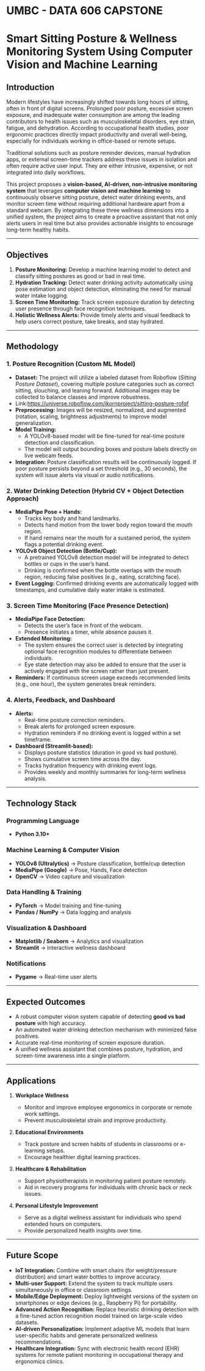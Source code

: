 # UMBC - DATA 606 CAPSTONE
# Smart Sitting Posture & Wellness Monitoring System Using Computer Vision and Machine Learning

## Introduction
Modern lifestyles have increasingly shifted towards long hours of sitting, often in front of digital screens. Prolonged poor posture, excessive screen exposure, and inadequate water consumption are among the leading contributors to health issues such as musculoskeletal disorders, eye strain, fatigue, and dehydration. According to occupational health studies, poor ergonomic practices directly impact productivity and overall well-being, especially for individuals working in office-based or remote setups.

Traditional solutions such as posture reminder devices, manual hydration apps, or external screen-time trackers address these issues in isolation and often require active user input. They are either intrusive, expensive, or not integrated into daily workflows.

This project proposes a **vision-based, AI-driven, non-intrusive monitoring system** that leverages **computer vision and machine learning** to continuously observe sitting posture, detect water drinking events, and monitor screen time without requiring additional hardware apart from a standard webcam. By integrating these three wellness dimensions into a unified system, the project aims to create a proactive assistant that not only alerts users in real time but also provides actionable insights to encourage long-term healthy habits.

---

## Objectives
1. **Posture Monitoring:** Develop a machine learning model to detect and classify sitting postures as good or bad in real time.  
2. **Hydration Tracking:** Detect water drinking activity automatically using pose estimation and object detection, eliminating the need for manual water intake logging.  
3. **Screen Time Monitoring:** Track screen exposure duration by detecting user presence through face recognition techniques.  
4. **Holistic Wellness Alerts:** Provide timely alerts and visual feedback to help users correct posture, take breaks, and stay hydrated.  

---

## Methodology

### 1. Posture Recognition (Custom ML Model)
- **Dataset:** The project will utilize a labeled dataset from Roboflow (*Sitting Posture Dataset*), covering multiple posture categories such as correct sitting, slouching, and leaning forward. Additional images may be collected to balance classes and improve robustness.
- Link:https://universe.roboflow.com/ikornproject/sitting-posture-rofqf
- **Preprocessing:** Images will be resized, normalized, and augmented (rotation, scaling, brightness adjustments) to improve model generalization.  
- **Model Training:**  
  - A YOLOv8-based model will be fine-tuned for real-time posture detection and classification.  
  - The model will output bounding boxes and posture labels directly on live webcam feeds.  
- **Integration:** Posture classification results will be continuously logged. If poor posture persists beyond a set threshold (e.g., 30 seconds), the system will issue alerts via visual or audio notifications.  

### 2. Water Drinking Detection (Hybrid CV + Object Detection Approach)
- **MediaPipe Pose + Hands:**  
  - Tracks key body and hand landmarks.  
  - Detects hand motion from the lower body region toward the mouth region.  
  - If hand remains near the mouth for a sustained period, the system flags a potential drinking event.  
- **YOLOv8 Object Detection (Bottle/Cup):**  
  - A pretrained YOLOv8 detection model will be integrated to detect bottles or cups in the user’s hand.  
  - Drinking is confirmed when the bottle overlaps with the mouth region, reducing false positives (e.g., eating, scratching face).  
- **Event Logging:** Confirmed drinking events are automatically logged with timestamps, and cumulative daily water intake is estimated.  

### 3. Screen Time Monitoring (Face Presence Detection)
- **MediaPipe Face Detection:**  
  - Detects the user’s face in front of the webcam.  
  - Presence initiates a timer, while absence pauses it.  
- **Extended Monitoring:**  
  - The system ensures the correct user is detected by integrating optional face recognition modules to differentiate between individuals.  
  - Eye state detection may also be added to ensure that the user is actively engaged with the screen rather than just present.  
- **Reminders:** If continuous screen usage exceeds recommended limits (e.g., one hour), the system generates break reminders.  

### 4. Alerts, Feedback, and Dashboard
- **Alerts:**  
  - Real-time posture correction reminders.  
  - Break alerts for prolonged screen exposure.  
  - Hydration reminders if no drinking event is logged within a set timeframe.  
- **Dashboard (Streamlit-based):**  
  - Displays posture statistics (duration in good vs bad posture).  
  - Shows cumulative screen time across the day.  
  - Tracks hydration frequency with drinking event logs.  
  - Provides weekly and monthly summaries for long-term wellness analysis.  

---

## Technology Stack

### **Programming Language**
- **Python 3.10+**

### **Machine Learning & Computer Vision**
- **YOLOv8 (Ultralytics)** → Posture classification, bottle/cup detection  
- **MediaPipe (Google)** → Pose, Hands, Face detection  
- **OpenCV** → Video capture and visualization  

### **Data Handling & Training**
- **PyTorch** → Model training and fine-tuning  
- **Pandas / NumPy** → Data logging and analysis  

### **Visualization & Dashboard**
- **Matplotlib / Seaborn** → Analytics and visualization  
- **Streamlit** → Interactive wellness dashboard  

### **Notifications**
- **Pygame** → Real-time user alerts  

---

## Expected Outcomes
- A robust computer vision system capable of detecting **good vs bad posture** with high accuracy.  
- An automated water drinking detection mechanism with minimized false positives.  
- Accurate real-time monitoring of screen exposure duration.  
- A unified wellness assistant that combines posture, hydration, and screen-time awareness into a single platform.  

---

## Applications
1. **Workplace Wellness**  
   - Monitor and improve employee ergonomics in corporate or remote work settings.  
   - Prevent musculoskeletal strain and improve productivity.  

2. **Educational Environments**  
   - Track posture and screen habits of students in classrooms or e-learning setups.  
   - Encourage healthier digital learning practices.  

3. **Healthcare & Rehabilitation**  
   - Support physiotherapists in monitoring patient posture remotely.  
   - Aid in recovery programs for individuals with chronic back or neck issues.  

4. **Personal Lifestyle Improvement**  
   - Serve as a digital wellness assistant for individuals who spend extended hours on computers.  
   - Provide personalized health insights over time.  
---

## Future Scope
- **IoT Integration:** Combine with smart chairs (for weight/pressure distribution) and smart water bottles to improve accuracy.  
- **Multi-user Support:** Extend the system to track multiple users simultaneously in office or classroom settings.  
- **Mobile/Edge Deployment:** Deploy lightweight versions of the system on smartphones or edge devices (e.g., Raspberry Pi) for portability.  
- **Advanced Action Recognition:** Replace heuristic drinking detection with a fine-tuned action recognition model trained on large-scale video datasets.  
- **AI-driven Personalization:** Implement adaptive ML models that learn user-specific habits and generate personalized wellness recommendations.  
- **Healthcare Integration:** Sync with electronic health record (EHR) systems for remote patient monitoring in occupational therapy and ergonomics clinics.  
